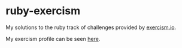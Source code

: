 # ruby-exercism

My solutions to the ruby track of challenges provided by [exercism.io](https://exercism.io).

My exercism profile can be seen [here](https://exercism.io/profiles/tschaffer1618).
